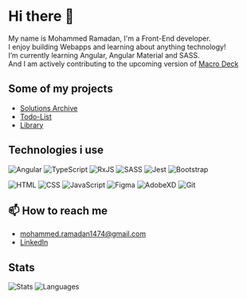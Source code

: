 # Hi there 👋

My name is Mohammed Ramadan, I'm a Front-End developer.
\
I enjoy building Webapps and learning about anything technology!
\
I’m currently learning Angular, Angular Material and SASS.
\
And I am actively contributing to the upcoming version of [Macro Deck](https://github.com/Macro-Deck-App)

## Some of my projects

- [Solutions Archive](https://github.com/imohammedramadan/Sol-Chive)
- [Todo-List](https://github.com/imohammedramadan/TOP-Todo-List)
- [Library](https://github.com/imohammedramadan/TOP-Library)

## Technologies i use

![Angular](https://img.shields.io/badge/Angular-dd0031?style=for-the-badge&logo=Angular&logoColor=white)
![TypeScript](https://img.shields.io/badge/TypeScript-3178c6?style=for-the-badge&logo=typescript&logoColor=white)
![RxJS](https://img.shields.io/badge/RxJS-c2185b?style=for-the-badge&logo=reactivex&logoColor=white)
![SASS](https://img.shields.io/badge/SASS-cf649a?style=for-the-badge&logo=SASS&logoColor=white)
![Jest](https://img.shields.io/badge/Jest-99425b?style=for-the-badge&logo=Jest&logoColor=white)
![Bootstrap](https://img.shields.io/badge/Bootstrap-702cf4?style=for-the-badge&logo=Bootstrap&logoColor=white)

![HTML](https://img.shields.io/badge/html5-e44d26?style=for-the-badge&logo=html5&logoColor=white)
![CSS](https://img.shields.io/badge/css3-0070ba?style=for-the-badge&logo=css3&logoColor=white)
![JavaScript](https://img.shields.io/badge/JavaScript-f7e018?style=for-the-badge&logo=javascript&logoColor=000000)
![Figma](https://img.shields.io/badge/Figma-2c2c2c?style=for-the-badge&logo=Figma&logoColor=white)
![AdobeXD](https://img.shields.io/badge/AdobeXD-450135?style=for-the-badge&logo=AdobeXd&logoColor=white)
![Git](https://img.shields.io/badge/Git-f54d27?style=for-the-badge&logo=Git&logoColor=white)

## 📫 How to reach me

- [mohammed.ramadan1474@gmail.com](mailto:mohammed.ramadan1474@gmail.com)
- [LinkedIn](https://www.linkedin.com/in/imohammedramadan/)

## Stats

![Stats](https://github-readme-stats.vercel.app/api?username=imohammedramadan&theme=tokyonight&show_icons=true&count_private=true)
![Languages](https://github-readme-stats.vercel.app/api/top-langs/?username=imohammedramadan&show_icons=true&theme=tokyonight&layout=compact)
